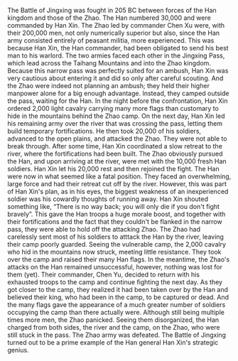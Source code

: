 The Battle of Jingxing was fought in 205 BC between forces of the Han kingdom and those of the Zhao. The Han numbered 30,000 and were commanded by Han Xin. The Zhao led by commander Chen Xu were, with their 200,000 men, not only numerically superior but also, since the Han army consisted entirely of peasant militia, more experienced. This was because Han Xin, the Han commander, had been obligated to send his best man to his warlord.
The two armies faced each other in the Jingxing Pass, which lead across the Taihang Mountains and into the Zhao kingdom. Because this narrow pass was perfectly suited for an ambush, Han Xin was very cautious about entering it and did so only after careful scouting. And the Zhao were indeed not planning an ambush; they held their higher manpower alone for a big enough advantage. Instead, they camped outside the pass, waiting for the Han.
In the night before the confrontation, Han Xin ordered 2,000 light cavalry carrying many more flags than customary to hide in the mountains behind the Zhao camp.
On the next day, Han Xin led his remaining army over the river that was crossing the pass, letting them build temporary fortifications. He then took 20,000 of his soldiers, advanced to the open plains, and attacked the Zhao. They were not able to break through. After some time, Han Xin coordinated a slow retreat to the river, where the fortifications had been built. The Zhao obviously pursued the Han, and upon arriving at the river, were met with the 10,000 fresh Han soldiers. Han Xin let his 20,000 rest and then rejoined the fight.
The Han were now in what seemed like a fatal position. They faced an overwhelming, large force and had their retreat cut off by the river. However, this was part of Han Xin's plan, as in his eyes, the biggest weakness of an inexperienced soldier was his cowardly thoughts of running away. Han Xin shouted something like, “There is no way back; you will only die if you don't fight bravely”. This gave the Han troops a huge morale boost, and together with their fortifications and the fact that they couldn't be flanked in the narrow pass, they were able to hold off the attacking Zhao.
The Zhao had carelessly sent most of his soldiers to atttack the Han by the river, leaving their camp poorly guarded. Seeing the vulnerable camp, the 2,000 cavalry who hid in the mountains now struck, meeting little resistance. They took over the camp and raised their many Han flags.
In the meantime, the Zhao's attacks on the Han remained unsuccessful, however, nothing was lost for them (yet). Their commander, Chen Yu, decided to return with his exhausted troops to the camp and continue fighting the next day. As they got closer to the camp, they realized it had been taken over by the Han and believed their king, who had been in the camp, to be captured or dead. And the many flags gave the appearance of a much greater number of soldiers occupying the camp than there actually were. Although still being multiple times more men, the Zhao panicked. Seeing them disorganized, the Han charged from both sides, the river and the camp, on the Zhao, who were still stuck in the pass. The Zhao army was defeated.
The Battle of Jingxing turned out to be a prime example of the Han general Han Xin's strategic genius. 
